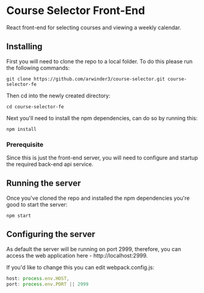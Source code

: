 # Course Selector Front-End
React front-end for selecting courses and viewing a weekly calendar.

## Installing
First you will need to clone the repo to a local folder. To do this please run the following commands:
```Shell
git clone https://github.com/arwinder3/course-selector.git course-selector-fe
```

Then cd into the newly created directory:
```Shell
cd course-selector-fe
```

Next you'll need to install the npm dependencies, can do so by running this:
```Shell
npm install
```

### Prerequisite
Since this is just the front-end server, you will need to configure and startup the required back-end api service.

## Running the server
Once you've cloned the repo and installed the npm dependencies you're good to start the server:
```Shell
npm start
```

## Configuring the server
As default the server will be running on port 2999, therefore, you can access the web application here - http://localhost:2999.

If you'd like to change this you can edit webpack.config.js:

```Javascript
host: process.env.HOST,
port: process.env.PORT || 2999
```
